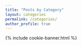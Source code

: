 ```yaml
---
title: "Posts by Category"
layout: categories
permalink: /categories/
author_profile: true
---
```


<!-- Cookie Consent Banner -->
{% include cookie-banner.html %}
